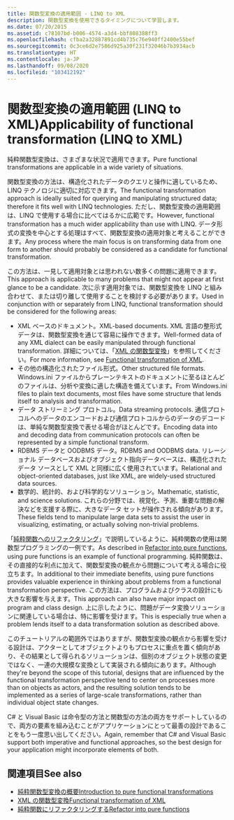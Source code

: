 ```yaml
---
title: 関数型変換の適用範囲 - LINQ to XML
description: 関数型変換を使用できるタイミングについて学習します。
ms.date: 07/20/2015
ms.assetid: c78107bd-b006-4574-a3d4-bbf808388ff3
ms.openlocfilehash: cfba2a32887891cd4b735c76e940ff2400e55bef
ms.sourcegitcommit: 0c3ce6d2e7586d925a30f231f32046b7b3934acb
ms.translationtype: HT
ms.contentlocale: ja-JP
ms.lasthandoff: 09/08/2020
ms.locfileid: "103412192"
---
```

# <a name="applicability-of-functional-transformation-linq-to-xml"></a><span data-ttu-id="ff76a-103">関数型変換の適用範囲 (LINQ to XML)</span><span class="sxs-lookup"><span data-stu-id="ff76a-103">Applicability of functional transformation (LINQ to XML)</span></span>

<span data-ttu-id="ff76a-104">純粋関数型変換は、さまざまな状況で適用できます。</span><span class="sxs-lookup"><span data-stu-id="ff76a-104">Pure functional transformations are applicable in a wide variety of situations.</span></span>

<span data-ttu-id="ff76a-105">関数型変換の方法は、構造化されたデータのクエリと操作に適しているため、LINQ テクノロジに適切に対応できます。</span><span class="sxs-lookup"><span data-stu-id="ff76a-105">The functional transformation approach is ideally suited for querying and manipulating structured data; therefore it fits well with LINQ technologies.</span></span> <span data-ttu-id="ff76a-106">ただし、関数型変換の適用範囲は、LINQ で使用する場合に比べてはるかに広範です。</span><span class="sxs-lookup"><span data-stu-id="ff76a-106">However, functional transformation has a much wider applicability than use with LINQ.</span></span> <span data-ttu-id="ff76a-107">データ形式の変換を中心とする処理はすべて、関数型変換の適用対象と考えることができます。</span><span class="sxs-lookup"><span data-stu-id="ff76a-107">Any process where the main focus is on transforming data from one form to another should probably be considered as a candidate for functional transformation.</span></span>

<span data-ttu-id="ff76a-108">この方法は、一見して適用対象とは思われない数多くの問題に適用できます。</span><span class="sxs-lookup"><span data-stu-id="ff76a-108">This approach is applicable to many problems that might not appear at first glance to be a candidate.</span></span> <span data-ttu-id="ff76a-109">次に示す適用対象では、関数型変換を LINQ と組み合わせて、または切り離して使用することを検討する必要があります。</span><span class="sxs-lookup"><span data-stu-id="ff76a-109">Used in conjunction with or separately from LINQ, functional transformation should be considered for the following areas:</span></span>

- <span data-ttu-id="ff76a-110">XML ベースのドキュメント。</span><span class="sxs-lookup"><span data-stu-id="ff76a-110">XML-based documents.</span></span> <span data-ttu-id="ff76a-111">XML 言語の整形式データは、関数型変換を通じて容易に操作できます。</span><span class="sxs-lookup"><span data-stu-id="ff76a-111">Well-formed data of any XML dialect can be easily manipulated through functional transformation.</span></span> <span data-ttu-id="ff76a-112">詳細については、「[XML の関数型変換](functional-transformation-xml.md)」を参照してください。</span><span class="sxs-lookup"><span data-stu-id="ff76a-112">For more information, see [Functional transformation of XML](functional-transformation-xml.md).</span></span>
- <span data-ttu-id="ff76a-113">その他の構造化されたファイル形式。</span><span class="sxs-lookup"><span data-stu-id="ff76a-113">Other structured file formats.</span></span> <span data-ttu-id="ff76a-114">Windows.ini ファイルからプレーンテキストのドキュメントに至るほとんどのファイルは、分析や変換に適した構造を備えています。</span><span class="sxs-lookup"><span data-stu-id="ff76a-114">From Windows.ini files to plain text documents, most files have some structure that lends itself to analysis and transformation.</span></span>
- <span data-ttu-id="ff76a-115">データ ストリーミング プロトコル。</span><span class="sxs-lookup"><span data-stu-id="ff76a-115">Data streaming protocols.</span></span> <span data-ttu-id="ff76a-116">通信プロトコルへのデータのエンコードおよび通信プロトコルからのデータのデコードは、単純な関数型変換で表せる場合がほとんどです。</span><span class="sxs-lookup"><span data-stu-id="ff76a-116">Encoding data into and decoding data from communication protocols can often be represented by a simple functional transform.</span></span>
- <span data-ttu-id="ff76a-117">RDBMS データと OODBMS データ。</span><span class="sxs-lookup"><span data-stu-id="ff76a-117">RDBMS and OODBMS data.</span></span> <span data-ttu-id="ff76a-118">リレーショナル データベースおよびオブジェクト指向データベースは、構造化されたデータ ソースとして XML と同様に広く使用されています。</span><span class="sxs-lookup"><span data-stu-id="ff76a-118">Relational and object-oriented databases, just like XML, are widely-used structured data sources.</span></span>
- <span data-ttu-id="ff76a-119">数学的、統計的、および科学的なソリューション。</span><span class="sxs-lookup"><span data-stu-id="ff76a-119">Mathematic, statistic, and science solutions.</span></span> <span data-ttu-id="ff76a-120">これらの分野では、視覚化、予測、重要な問題の解決などを支援する際に、大きなデータ セットが操作される傾向があります。</span><span class="sxs-lookup"><span data-stu-id="ff76a-120">These fields tend to manipulate large data sets to assist the user in visualizing, estimating, or actually solving non-trivial problems.</span></span>

<span data-ttu-id="ff76a-121">「[純粋関数へのリファクタリング](refactor-pure-functions.md)」で説明しているように、純粋関数の使用は関数型プログラミングの一例です。</span><span class="sxs-lookup"><span data-stu-id="ff76a-121">As described in [Refactor into pure functions](refactor-pure-functions.md), using pure functions is an example of functional programming.</span></span> <span data-ttu-id="ff76a-122">純粋関数は、その直接的な利点に加えて、関数型変換の観点から問題について考える場合に役立ちます。</span><span class="sxs-lookup"><span data-stu-id="ff76a-122">In additional to their immediate benefits, using pure functions provides valuable experience in thinking about problems from a functional transformation perspective.</span></span> <span data-ttu-id="ff76a-123">この方法は、プログラムおよびクラスの設計にも大きな影響を与えます。</span><span class="sxs-lookup"><span data-stu-id="ff76a-123">This approach can also have major impact on program and class design.</span></span> <span data-ttu-id="ff76a-124">上に示したように、問題がデータ変換ソリューションに関連している場合は、特に影響を受けます。</span><span class="sxs-lookup"><span data-stu-id="ff76a-124">This is especially true when a problem lends itself to a data transformation solution as described above.</span></span>

<span data-ttu-id="ff76a-125">このチュートリアルの範囲外ではありますが、関数型変換の観点から影響を受ける設計は、アクターとしてオブジェクトよりもプロセスに重点を置く傾向があり、その結果として得られるソリューションは、個別のオブジェクト状態の変更ではなく、一連の大規模な変換として実装される傾向にあります。</span><span class="sxs-lookup"><span data-stu-id="ff76a-125">Although they're beyond the scope of this tutorial, designs that are influenced by the functional transformation perspective tend to center on processes more than on objects as actors, and the resulting solution tends to be implemented as a series of large-scale transformations, rather than individual object state changes.</span></span>

 <span data-ttu-id="ff76a-126">C# と Visual Basic は命令型の方法と関数型の方法の両方をサポートしているので、両方の要素を組み込むことがアプリケーションにとって最善の設計であることをもう一度思い出してください。</span><span class="sxs-lookup"><span data-stu-id="ff76a-126">Again, remember that C# and Visual Basic support both imperative and functional approaches, so the best design for your application might incorporate elements of both.</span></span>

## <a name="see-also"></a><span data-ttu-id="ff76a-127">関連項目</span><span class="sxs-lookup"><span data-stu-id="ff76a-127">See also</span></span>

- [<span data-ttu-id="ff76a-128">純粋関数型変換の概要</span><span class="sxs-lookup"><span data-stu-id="ff76a-128">Introduction to pure functional transformations</span></span>](introduction-pure-functional-transformations.md)
- [<span data-ttu-id="ff76a-129">XML の関数型変換</span><span class="sxs-lookup"><span data-stu-id="ff76a-129">Functional transformation of XML</span></span>](functional-transformation-xml.md)
- [<span data-ttu-id="ff76a-130">純粋関数にリファクタリングする</span><span class="sxs-lookup"><span data-stu-id="ff76a-130">Refactor into pure functions</span></span>](refactor-pure-functions.md)
